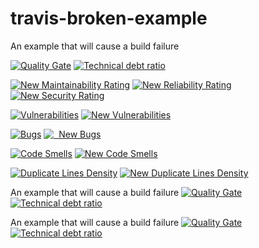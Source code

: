 
# travis-broken-example

An example that will cause a build failure

[![Quality Gate](https://meltwatersecurityguild.cf/api/badges/gate?key=hello.world)](https://meltwatersecurityguild.cf/dashboard/index/hello.world)
[![Technical debt ratio](https://meltwatersecurityguild.cf/api/badges/measure?key=hello.world&metric=sqale_debt_ratio)](https://meltwatersecurityguild.cf/dashboard/index/hello.world) 

[![New Maintainability Rating](https://meltwatersecurityguild.cf/api/badges/measure?key=hello.world&metric=new_maintainability_rating)](https://meltwatersecurityguild.cf/dashboard/index/hello.world) 
[![New Reliability Rating](https://meltwatersecurityguild.cf/api/badges/measure?key=hello.world&metric=new_reliability_rating)](https://meltwatersecurityguild.cf/dashboard/index/hello.world) 
[![New Security Rating](https://meltwatersecurityguild.cf/api/badges/measure?key=hello.world&metric=new_security_rating)](https://meltwatersecurityguild.cf/dashboard/index/hello.world) 

[![  Vulnerabilities  ](https://meltwatersecurityguild.cf/api/badges/measure?key=hello.world&metric=vulnerabilities)](https://meltwatersecurityguild.cf/dashboard/index/hello.world)
[![New Vulnerabilities](https://meltwatersecurityguild.cf/api/badges/measure?key=hello.world&metric=new_vulnerabilities)](https://meltwatersecurityguild.cf/dashboard/index/hello.world)

[![     Bugs      ](https://meltwatersecurityguild.cf/api/badges/measure?key=hello.world&metric=bugs)](https://meltwatersecurityguild.cf/dashboard/index/hello.world) 
[![   New Bugs    ](https://meltwatersecurityguild.cf/api/badges/measure?key=hello.world&metric=new_bugs)](https://meltwatersecurityguild.cf/dashboard/index/hello.world)

[![  Code Smells  ](https://meltwatersecurityguild.cf/api/badges/measure?key=hello.world&metric=code_smells)](https://meltwatersecurityguild.cf/dashboard/index/hello.world) 
[![New Code Smells](https://meltwatersecurityguild.cf/api/badges/measure?key=hello.world&metric=new_code_smells)](https://meltwatersecurityguild.cf/dashboard/index/hello.world)

[![Duplicate Lines Density](https://meltwatersecurityguild.cf/api/badges/measure?key=hello.world&metric=duplicated_lines_density)](https://meltwatersecurityguild.cf/dashboard/index/hello.world) 
[![New Duplicate Lines Density](https://meltwatersecurityguild.cf/api/badges/measure?key=hello.world&metric=new_duplicated_lines_density)](https://meltwatersecurityguild.cf/dashboard/index/hello.world) 


An example that will cause a build failure
[![Quality Gate](https://meltwatersecurityguild.cf/api/badges/gate?key=sonar.docmodservice)](https://meltwatersecurityguild.cf/dashboard/index/sonar.docmodservice)
[![Technical debt ratio](https://meltwatersecurityguild.cf/api/badges/measure?key=sonar.docmodservice&metric=sqale_debt_ratio)](https://meltwatersecurityguild.cf/dashboard/index/sonar.docmodservice) 


An example that will cause a build failure
[![Quality Gate](https://meltwatersecurityguild.cf/api/badges/gate?key=sonar.keystone)](https://meltwatersecurityguild.cf/dashboard/index/sonar.keystone)
[![Technical debt ratio](https://meltwatersecurityguild.cf/api/badges/measure?key=sonar.keystone&metric=sqale_debt_ratio)](https://meltwatersecurityguild.cf/dashboard/index/sonar.keystone) 
